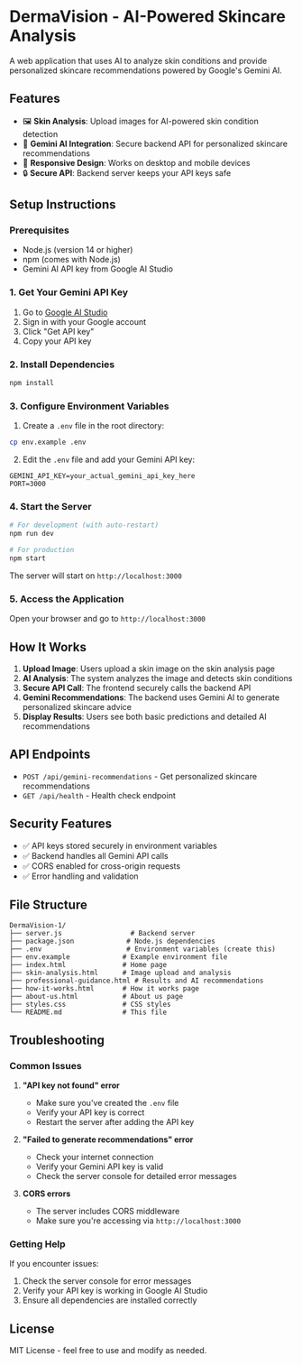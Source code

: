 # DermaVision - AI-Powered Skincare Analysis

A web application that uses AI to analyze skin conditions and provide personalized skincare recommendations powered by Google's Gemini AI.

## Features

- 🖼️ **Skin Analysis**: Upload images for AI-powered skin condition detection
- 🤖 **Gemini AI Integration**: Secure backend API for personalized skincare recommendations
- 📱 **Responsive Design**: Works on desktop and mobile devices
- 🔒 **Secure API**: Backend server keeps your API keys safe

## Setup Instructions

### Prerequisites

- Node.js (version 14 or higher)
- npm (comes with Node.js)
- Gemini AI API key from Google AI Studio

### 1. Get Your Gemini API Key

1. Go to [Google AI Studio](https://aistudio.google.com/)
2. Sign in with your Google account
3. Click "Get API key" 
4. Copy your API key

### 2. Install Dependencies

```bash
npm install
```

### 3. Configure Environment Variables

1. Create a `.env` file in the root directory:
```bash
cp env.example .env
```

2. Edit the `.env` file and add your Gemini API key:
```
GEMINI_API_KEY=your_actual_gemini_api_key_here
PORT=3000
```

### 4. Start the Server

```bash
# For development (with auto-restart)
npm run dev

# For production
npm start
```

The server will start on `http://localhost:3000`

### 5. Access the Application

Open your browser and go to `http://localhost:3000`

## How It Works

1. **Upload Image**: Users upload a skin image on the skin analysis page
2. **AI Analysis**: The system analyzes the image and detects skin conditions
3. **Secure API Call**: The frontend securely calls the backend API
4. **Gemini Recommendations**: The backend uses Gemini AI to generate personalized skincare advice
5. **Display Results**: Users see both basic predictions and detailed AI recommendations

## API Endpoints

- `POST /api/gemini-recommendations` - Get personalized skincare recommendations
- `GET /api/health` - Health check endpoint

## Security Features

- ✅ API keys stored securely in environment variables
- ✅ Backend handles all Gemini API calls
- ✅ CORS enabled for cross-origin requests
- ✅ Error handling and validation

## File Structure

```
DermaVision-1/
├── server.js                 # Backend server
├── package.json             # Node.js dependencies
├── .env                     # Environment variables (create this)
├── env.example             # Example environment file
├── index.html              # Home page
├── skin-analysis.html      # Image upload and analysis
├── professional-guidance.html # Results and AI recommendations
├── how-it-works.html       # How it works page
├── about-us.html           # About us page
├── styles.css              # CSS styles
└── README.md               # This file
```

## Troubleshooting

### Common Issues

1. **"API key not found" error**
   - Make sure you've created the `.env` file
   - Verify your API key is correct
   - Restart the server after adding the API key

2. **"Failed to generate recommendations" error**
   - Check your internet connection
   - Verify your Gemini API key is valid
   - Check the server console for detailed error messages

3. **CORS errors**
   - The server includes CORS middleware
   - Make sure you're accessing via `http://localhost:3000`

### Getting Help

If you encounter issues:
1. Check the server console for error messages
2. Verify your API key is working in Google AI Studio
3. Ensure all dependencies are installed correctly

## License

MIT License - feel free to use and modify as needed.